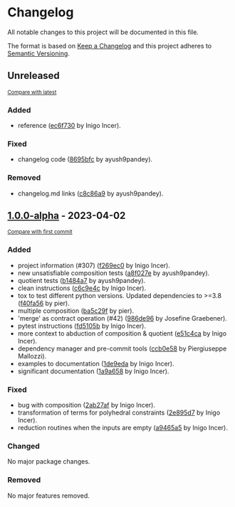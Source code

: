 # Changelog

All notable changes to this project will be documented in this file.

The format is based on [Keep a Changelog](http://keepachangelog.com/en/1.0.0/)
and this project adheres to [Semantic Versioning](http://semver.org/spec/v2.0.0.html).

<!-- insertion marker -->
## Unreleased

<small>[Compare with latest](https://github.com/pacti-org/pacti/compare/1.0.0-alpha...HEAD)</small>

### Added

- reference ([ec6f730](https://github.com/pacti-org/pacti/commit/ec6f730886e4f24469ff91a1ab06a40f8b53256f) by Inigo Incer).

### Fixed

- changelog code ([8695bfc](https://github.com/pacti-org/pacti/commit/8695bfcff16235ed5d785b55acef6df0adbca27e) by ayush9pandey).

### Removed

- changelog.md links ([c8c86a9](https://github.com/pacti-org/pacti/commit/c8c86a9424abf7c7e62ff5547785a3df2eb2b823) by ayush9pandey).

<!-- insertion marker -->

## [1.0.0-alpha](https://github.com/pacti-org/pacti/releases/tag/1.0.0-alpha) - 2023-04-02

<small>[Compare with first commit](https://github.com/pacti-org/pacti/compare/637102ffcf1d9aedf5c4fbe61bad948441654d1c...1.0.0-alpha)</small>

### Added

- project information (#307) ([f269ec0](https://github.com/pacti-org/pacti/commit/f269ec0567ca8a580a1381838c293055eb934104) by Inigo Incer).
- new unsatisfiable composition tests ([a8f027e](https://github.com/pacti-org/pacti/commit/a8f027e9913188834c372535a7f04776b2678a53) by ayush9pandey).
- quotient tests ([b1484a7](https://github.com/pacti-org/pacti/commit/b1484a790f153dffab49647bb8af1302967818a5) by ayush9pandey).
- clean instructions ([c6c9e4c](https://github.com/pacti-org/pacti/commit/c6c9e4c9ca29d521a78638043c420d966b7b7f45) by Inigo Incer).
- tox to test different python versions. Updated dependencies to >=3.8 ([f40fa56](https://github.com/pacti-org/pacti/commit/f40fa56a4f3f7fd1fdf66734c028d9008f8ad098) by pier).
- multiple composition ([ba5c29f](https://github.com/pacti-org/pacti/commit/ba5c29f5c6933e16cb8020f0b9a921cecb58fc40) by pier).
- 'merge' as contract operation (#42) ([986de96](https://github.com/pacti-org/pacti/commit/986de9660ac2fd8eddb470f52dcd4ee3e47050c7) by Josefine Graebener).
- pytest instructions ([fd5105b](https://github.com/pacti-org/pacti/commit/fd5105b8f01d35dd7650fdf260aac0dbe6bd9044) by Inigo Incer).
- more context to abduction of composition & quotient ([e51c4ca](https://github.com/pacti-org/pacti/commit/e51c4ca601493d4048ecfea2193757d8ff7c1b4e) by Inigo Incer).
- dependency manager and pre-commit tools ([ccb0e58](https://github.com/pacti-org/pacti/commit/ccb0e586700fa15f3cb1d9bf27fc64aa5215d38e) by Piergiuseppe Mallozzi).
- examples to documentation ([1de9eda](https://github.com/pacti-org/pacti/commit/1de9eda7f11f60097f6f8064cf6d3c9208a2e70f) by Inigo Incer).
- significant documentation ([1a9a658](https://github.com/pacti-org/pacti/commit/1a9a65878a243558aa24b4628a7f850a2a6928a1) by Inigo Incer).

### Fixed

- bug with composition ([2ab27af](https://github.com/pacti-org/pacti/commit/2ab27affd5fd4ad1230ca9c003220ffb6cb839ba) by Inigo Incer).
- transformation of terms for polyhedral constraints ([2e895d7](https://github.com/pacti-org/pacti/commit/2e895d76c7b05bd9b62b1229a5c78e6f2c73cc57) by Inigo Incer).
- reduction routines when the inputs are empty ([a9465a5](https://github.com/pacti-org/pacti/commit/a9465a51ce75945324e906f8a275cad011a4f264) by Inigo Incer).

### Changed

No major package changes.

### Removed

No major features removed.
